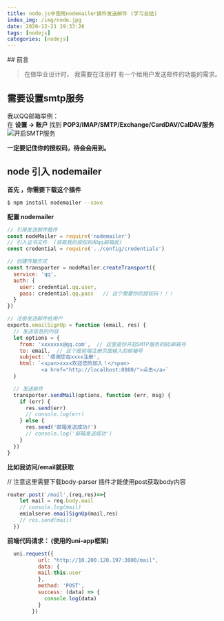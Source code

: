 ```yaml
---
title: node.js中使用nodemailer插件发送邮件 (学习总结)
index_img: /img/node.jpg
date: 2020-12-21 19:33:28
tags: [nodejs]
categories: [nodejs]
---
```

​## 前言
> 在做毕业设计时， 我需要在注册时 有一个给用户发送邮件的功能的需求。

## 需要设置smtp服务

我以QQ邮箱举例：  
在 **设置 -> 账户** 找到 **POP3/IMAP/SMTP/Exchange/CardDAV/CalDAV服务**    
![开启SMTP服务](https://p3-juejin.byteimg.com/tos-cn-i-k3u1fbpfcp/b22d89de9c0a49ab8edd101dc4bff089~tplv-k3u1fbpfcp-watermark.image)

**一定要记住你的授权码，待会会用到。**

## node 引入 nodemailer

**首先 ，你需要下载这个插件**
```bash
$ npm install nodemailer --save
```


**配置 nodemailer**
```js
// 引用发送邮件插件
const nodeMailer = require('nodemailer')
// 引入证书文件  (获取我的授权码和qq邮箱民)
const credential = require('../config/credentials')

// 创建传输方式
const transporter = nodeMailer.createTransport({
  service: 'qq',
  auth: {
    user: credential.qq.user,  
    pass: credential.qq.pass   // 这个需要你的授权码！！！
  }
})

// 注册发送邮件给用户
exports.emailSignUp = function (email, res) {
  // 发送信息的内容
  let options = {
    from: 'xxxxxxx@qq.com',  // 这里是你开启SMTP服务的QQ邮箱号
    to: email,  // 这个是前端注册页面输入的邮箱号
    subject: '感谢您在xxxx注册',
    html: `<span>xxxx欢迎您的加入！</span>
           <a href="http://localhost:8080/">点击</a>`
  }

  // 发送邮件
  transporter.sendMail(options, function (err, msg) {
    if (err) {
      res.send(err)
      // console.log(err)
    } else {
      res.send('邮箱发送成功!')
      // console.log('邮箱发送成功')
    }
  })
}
```

**比如我访问/email就获取**

// 注意这里需要下载body-parser 插件才能使用post获取body内容
```js
router.post('/mail',(req,res)=>{
    let mail = req.body.mail
    // console.log(mail)
    emialserve.emailSignUp(mail,res)
    // res.send(mail)
  })
```

**前端代码请求： (使用的uni-app框架)**
```js
  uni.request({
          url: "http://10.200.120.197:3000/mail",
          data: {
		  mail:this.user
		  },
          method: 'POST',
          success: (data) => {
            console.log(data)
          }
        })
```
